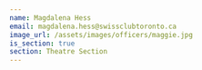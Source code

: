 ```yaml
---
name: Magdalena Hess
email: magdalena.hess@swissclubtoronto.ca
image_url: /assets/images/officers/maggie.jpg
is_section: true
section: Theatre Section
---
```

